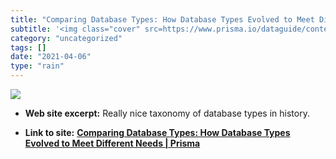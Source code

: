 ```yaml
---
title: "Comparing Database Types: How Database Types Evolved to Meet Different Needs | Prisma"
subtitle: '<img class="cover" src=https://www.prisma.io/dataguide/content/intro/database-type-comparison/header...'
category: "uncategorized"
tags: []
date: "2021-04-06"
type: "rain"
---
```

<img class="cover" src=https://www.prisma.io/dataguide/content/intro/database-type-comparison/header.png>



* **Web site excerpt:** Really nice taxonomy of database types in history.

* **Link to site:** **[Comparing Database Types: How Database Types Evolved to Meet Different Needs | Prisma](https://www.prisma.io/blog/comparison-of-database-models-1iz9u29nwn37)**